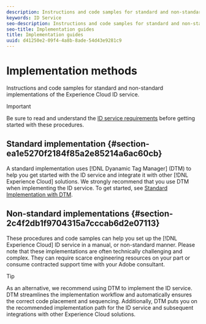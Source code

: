 ```yaml
---
description: Instructions and code samples for standard and non-standard implementations of the Experience Cloud ID service.
keywords: ID Service
seo-description: Instructions and code samples for standard and non-standard implementations of the Experience Cloud ID service.
seo-title: Implementation guides
title: Implementation guides
uuid: d41250e2-09f4-4a8b-8ade-54d43e9281c9
---
```


# Implementation methods

Instructions and code samples for standard and non-standard implementations of the Experience Cloud ID service.

>[!IMPORTANT]
>
>Be sure to read and understand the [ID service requirements](../reference/mcvid-requirements.md) before getting started with these procedures.

## Standard implementation {#section-ea1e5270f2184f85a2e85214a6ac60cb}

A standard implementation uses [!DNL Dyanamic Tag Manager] (DTM) to help you get started with the ID service and integrate it with other [!DNL Experience Cloud] solutions. We strongly recommend that you use DTM when implementing the ID service. To get started, see [Standard Implementation with DTM](../implementation-guides/mcvid-standard.md#concept-89cd0199a9634fc48644f2d61e3d2445).

## Non-standard implementations {#section-2c4f2db1f9704315a7cccab6d2e07113}

These procedures and code samples can help you set up the [!DNL Experience Cloud] ID service in a manual, or non-standard manner. Please note that these implementations are often technically challenging and complex. They can require scarce engineering resources on your part or consume contracted support time with your Adobe consultant.

>[!TIP]
>
>As an alternative, we recommend using DTM to implement the ID service. DTM streamlines the implementation workflow and automatically ensures the correct code placement and sequencing. Additionally, DTM puts you on the recommended implementation path for the ID service and subsequent integrations with other Experience Cloud solutions.

